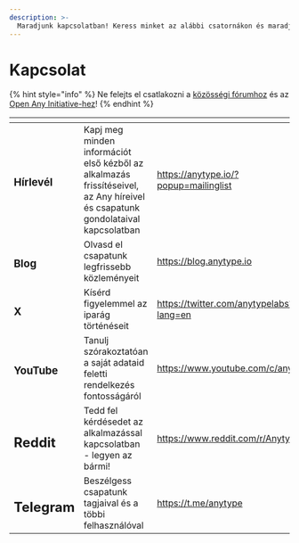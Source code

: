 ```yaml
---
description: >-
  Maradjunk kapcsolatban! Keress minket az alábbi csatornákon és maradj naprakész az Anyverse világában:
---
```


# Kapcsolat

{% hint style="info" %}
Ne felejts el csatlakozni a [közösségi fórumhoz](../community/community-forum/ "mention") és az [Open Any Initiative-hez](../community/join-the-open-source-project.md "mention")!
{% endhint %}

<table data-view="cards"><thead><tr><th></th><th></th><th data-hidden data-card-target data-type="content-ref"></th><th data-hidden data-card-cover data-type="files"></th></tr></thead><tbody><tr><td><h3>Hírlevél</h3></td><td>Kapj meg minden információt első kézből az alkalmazás frissítéseivel, az Any híreivel és csapatunk gondolataival kapcsolatban</td><td><a href="https://anytype.io/?popup=mailinglist">https://anytype.io/?popup=mailinglist</a></td><td></td></tr><tr><td><h3>Blog</h3></td><td>Olvasd el csapatunk legfrissebb közleményeit</td><td><a href="https://blog.anytype.io">https://blog.anytype.io</a></td><td></td></tr><tr><td><h3>X</h3></td><td>Kísérd figyelemmel az iparág történéseit</td><td><a href="https://twitter.com/anytypelabs?lang=en">https://twitter.com/anytypelabs?lang=en</a></td><td></td></tr><tr><td><h3>YouTube</h3></td><td>Tanulj szórakoztatóan a saját adataid feletti rendelkezés fontosságáról</td><td><a href="https://www.youtube.com/c/anytype">https://www.youtube.com/c/anytype</a></td><td></td></tr><tr><td><h2>Reddit</h2></td><td>Tedd fel kérdésedet az alkalmazással kapcsolatban - legyen az bármi!</td><td><a href="https://www.reddit.com/r/Anytype/">https://www.reddit.com/r/Anytype/</a></td><td></td></tr><tr><td><h2>Telegram</h2></td><td>Beszélgess csapatunk tagjaival és a többi felhasználóval</td><td><a href="https://t.me/anytype">https://t.me/anytype</a></td><td></td></tr></tbody></table>
